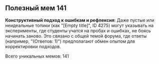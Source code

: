 ## Полезный мем 141

**Конструктивный подход к ошибкам и рефлексия**: Даже пустые или неидеальные топики (как "[Empty title]", ID 4275) могут указывать на эксперименты, где студенты учатся на пробах и ошибках, не боясь начинать заново. Это связано с общей темой форума, где ответы (например, "(Ответов: 1)") предполагают обмен опытом для корректировки подходов.

Всего уникальных мемов: 141
